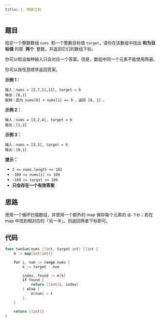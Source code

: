 ```yaml
---
title: 1. 两数之和
---
```


## 题目

给定一个整数数组 `nums`  和一个整数目标值 `target`，请你在该数组中找出 **和为目标值** 的那  **两个**  整数，并返回它们的数组下标。

你可以假设每种输入只会对应一个答案。但是，数组中同一个元素不能使用两遍。

你可以按任意顺序返回答案。

**示例 1：**

```
输入：nums = [2,7,11,15], target = 9
输出：[0,1]
解释：因为 nums[0] + nums[1] == 9 ，返回 [0, 1] 。
```

**示例 2：**

```
输入：nums = [3,2,4], target = 6
输出：[1,2]
```

**示例 3：**

```
输入：nums = [3,3], target = 6
输出：[0,1]
```

**提示：**

- `2 <= nums.length <= 103`
- `-109 <= nums[i] <= 109`
- `-109 <= target <= 109`
- **只会存在一个有效答案**

## 思路

使用一个循环扫描数组，并使用一个额外的 map 保存每个元素的 `值-下标`；若在 map 中找到相对应的「另一半」，则返回两者下标即可。

## 代码

```go
func twoSum(nums []int, target int) []int {
	m := map[int]int{}

	for i, num := range nums {
		k := target - num

		index, found := m[k]
		if found {
			return []int{i, index}
		} else {
			m[num] = i
		}
	}

	return []int{}
}
```
